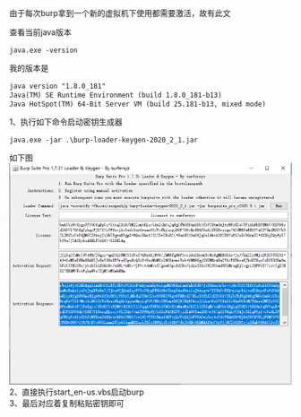 由于每次burp拿到一个新的虚拟机下使用都需要激活，故有此文

查看当前java版本  
```
java.exe -version
```
我的版本是  
```
java version "1.8.0_181"
Java(TM) SE Runtime Environment (build 1.8.0_181-b13)
Java HotSpot(TM) 64-Bit Server VM (build 25.181-b13, mixed mode)
```
1、执行如下命令启动密钥生成器
```
java.exe -jar .\burp-loader-keygen-2020_2_1.jar
```
如下图  
![image](./pic/1.png)  
2、直接执行start_en-us.vbs启动burp  
3、最后对应着复制粘贴密钥即可
